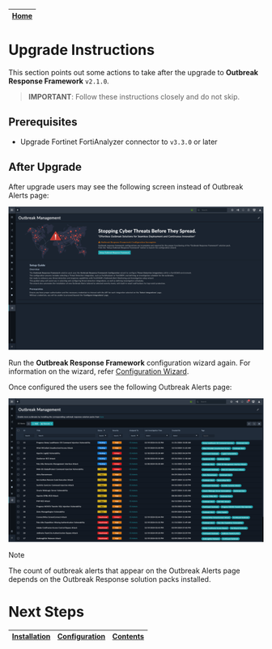 | [Home](../README.md) |
|----------------------|

# Upgrade Instructions

This section points out some actions to take after the upgrade to **Outbreak Response Framework** `v2.1.0`.

> **IMPORTANT**: Follow these instructions closely and do not skip.

## Prerequisites

- Upgrade Fortinet FortiAnalyzer connector to `v3.3.0` or later

## After Upgrade

After upgrade users may see the following screen instead of Outbreak Alerts page:

![](./res/unconfigured-keystore-outbreak-alerts-page.png)

Run the **Outbreak Response Framework** configuration wizard again. For information on the wizard, refer [Configuration Wizard](./setup.md#setup-outbreak-response-framework-on-fortisoar).

Once configured the users see the following Outbreak Alerts page:

![](./res/outbreak-alerts-moveit.png)

> [!Note]
> The count of outbreak alerts that appear on the Outbreak Alerts page depends on the Outbreak Response solution packs installed.

# Next Steps

| [Installation](./setup.md#installation) | [Configuration](./setup.md#configuration) | [Contents](./contents.md) |
|-----------------------------------------|-------------------------------------------|---------------------------|
